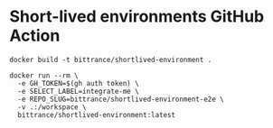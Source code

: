 # Short-lived environments GitHub Action

```
docker build -t bittrance/shortlived-environment .
```

```shell
docker run --rm \
  -e GH_TOKEN=$(gh auth token) \
  -e SELECT_LABEL=integrate-me \
  -e REPO_SLUG=bittrance/shortlived-environment-e2e \
  -v .:/workspace \
  bittrance/shortlived-environment:latest
```
